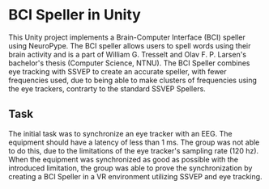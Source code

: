 # BCI Speller in Unity
This Unity project implements a Brain-Computer Interface (BCI) speller using NeuroPype. The BCI speller allows users to spell words using their brain activity and is a part of William G. Tresselt and Olav F. P. Larsen's bachelor's thesis (Computer Science, NTNU). The BCI Speller combines eye tracking with SSVEP to create an accurate speller, with fewer frequencies used, due to being able to make clusters of frequencies using the eye trackers, contrarty to the
standard SSVEP Spellers.

## Task
The initial task was to synchronize an eye tracker with an EEG. The equipment should have a latency of less than 1 ms. The group was not able to do this, due to the limitations of the eye tracker's sampling rate (120 hz). When the equipment was synchronized as good as possible with the introduced limitation, the group was able to prove the synchronization by creating a BCI Speller in a VR environment utilizing SSVEP and eye tracking. 


